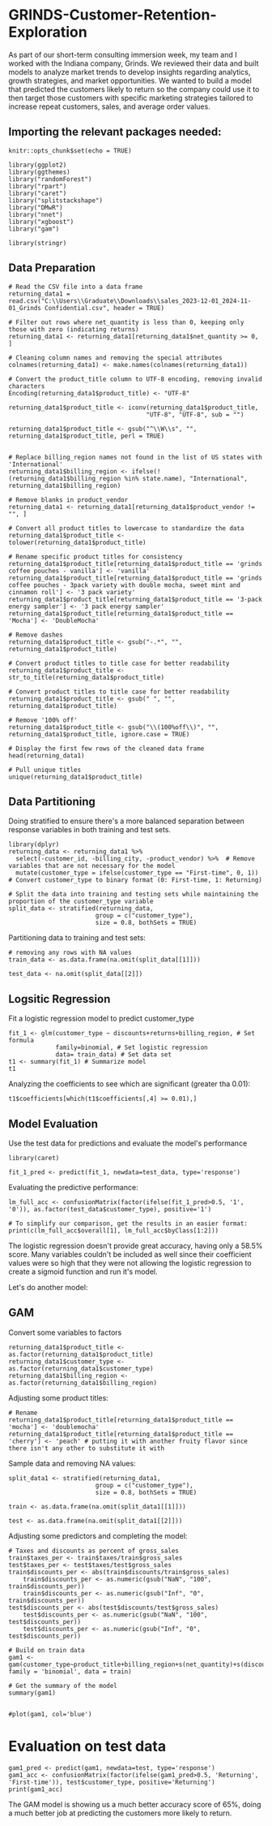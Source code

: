 # GRINDS-Customer-Retention-Exploration
As part of our short-term consulting immersion week, my team and I worked with the Indiana company, Grinds. We reviewed their data and built models to analyze market trends to develop insights regarding analytics, growth strategies, and market opportunities. We wanted to build a model that predicted the customers likely to return so the company could use it to then target those customers with specific marketing strategies tailored to increase repeat customers, sales, and average order values. 


## Importing the relevant packages needed:
```{r setup, include=FALSE}
knitr::opts_chunk$set(echo = TRUE)

library(ggplot2)
library(ggthemes)
library("randomForest")
library("rpart")
library("caret")
library("splitstackshape")
library("DMwR")
library("nnet")
library("xgboost")
library("gam")

library(stringr)
```

## Data Preparation

```{r}
# Read the CSV file into a data frame
returning_data1 = read.csv("C:\\Users\\Graduate\\Downloads\\sales_2023-12-01_2024-11-01_Grinds Confidential.csv", header = TRUE)

# Filter out rows where net_quantity is less than 0, keeping only those with zero (indicating returns)
returning_data1 <- returning_data1[returning_data1$net_quantity >= 0, ]

# Cleaning column names and removing the special attributes
colnames(returning_data1) <- make.names(colnames(returning_data1))

# Convert the product_title column to UTF-8 encoding, removing invalid characters
Encoding(returning_data1$product_title) <- "UTF-8"

returning_data1$product_title <- iconv(returning_data1$product_title, 
                                      "UTF-8", "UTF-8", sub = "")

returning_data1$product_title <- gsub("^\\W\\s", "", returning_data1$product_title, perl = TRUE)


# Replace billing_region names not found in the list of US states with 'International'
returning_data1$billing_region <- ifelse(!(returning_data1$billing_region %in% state.name), "International", returning_data1$billing_region)

# Remove blanks in product_vendor
returning_data1 <- returning_data1[returning_data1$product_vendor != "", ]

# Convert all product titles to lowercase to standardize the data
returning_data1$product_title <- tolower(returning_data1$product_title)

# Rename specific product titles for consistency
returning_data1$product_title[returning_data1$product_title == 'grinds coffee pouches - vanilla'] <- 'vanilla'
returning_data1$product_title[returning_data1$product_title == 'grinds coffee pouches - 3pack variety with double mocha, sweet mint and cinnamon roll'] <- '3 pack variety'
returning_data1$product_title[returning_data1$product_title == '3-pack energy sampler'] <- '3 pack energy sampler'
returning_data1$product_title[returning_data1$product_title == 'Mocha'] <- 'DoubleMocha'

# Remove dashes
returning_data1$product_title <- gsub("-.*", "", returning_data1$product_title)

# Convert product titles to title case for better readability
returning_data1$product_title <- str_to_title(returning_data1$product_title)

# Convert product titles to title case for better readability
returning_data1$product_title <- gsub(" ", "", returning_data1$product_title)

# Remove '100% off'
returning_data1$product_title <- gsub("\\(100%off\\)", "", returning_data1$product_title, ignore.case = TRUE)

# Display the first few rows of the cleaned data frame
head(returning_data1)

# Pull unique titles
unique(returning_data1$product_title)
```
## Data Partitioning 

Doing stratified to ensure there's a more balanced separation between response variables in both training and test sets.
```{r}
library(dplyr)
returning_data <- returning_data1 %>% 
  select(-customer_id, -billing_city, -product_vendor) %>%  # Remove variables that are not necessary for the model
  mutate(customer_type = ifelse(customer_type == "First-time", 0, 1)) # Convert customer_type to binary format (0: First-time, 1: Returning)
          
# Split the data into training and testing sets while maintaining the proportion of the customer_type variable
split_data <- stratified(returning_data, 
                        group = c("customer_type"), 
                        size = 0.8, bothSets = TRUE)
```

Partitioning data to training and test sets: 
```{r}
# removing any rows with NA values
train_data <- as.data.frame(na.omit(split_data[[1]]))

test_data <- na.omit(split_data[[2]])
```


## Logsitic Regression

Fit a logistic regression model to predict customer_type
```{r}
fit_1 <- glm(customer_type ~ discounts+returns+billing_region, # Set formula
             family=binomial, # Set logistic regression
             data= train_data) # Set data set
t1 <- summary(fit_1) # Summarize model
t1
```

Analyzing the coefficients to see which are significant (greater tha 0.01):

```{r}
t1$coefficients[which(t1$coefficients[,4] >= 0.01),]
```

## Model Evaluation

Use the test data for predictions and evaluate the model's performance

```{r}
library(caret)

fit_1_pred <- predict(fit_1, newdata=test_data, type='response')
```

Evaluating the predictive performance:

```{r Q5(c)}
lm_full_acc <- confusionMatrix(factor(ifelse(fit_1_pred>0.5, '1', '0')), as.factor(test_data$customer_type), positive='1')
```

```{r}
# To simplify our comparison, get the results in an easier format:
print(c(lm_full_acc$overall[1], lm_full_acc$byClass[1:2]))
```

The logistic regression doesn't provide great accuracy, having only a 58.5% score. Many variables couldn't be included as well since their coefficient values were so high that they were not allowing the logistic regression to create a sigmoid function and run it's model.

Let's do another model:

## GAM

Convert some variables to factors
```{r}
returning_data1$product_title <- as.factor(returning_data1$product_title)
returning_data1$customer_type <- as.factor(returning_data1$customer_type)
returning_data1$billing_region <- as.factor(returning_data1$billing_region)
```

Adjusting some product titles:
```{r}
# Rename
returning_data1$product_title[returning_data1$product_title == 'mocha'] <- 'doublemocha'
returning_data1$product_title[returning_data1$product_title == 'cherry'] <- 'peach' # putting it with another fruity flavor since there isn't any other to substitute it with
```


Sample data and removing NA values:
```{r}
split_data1 <- stratified(returning_data1, 
                        group = c("customer_type"), 
                        size = 0.8, bothSets = TRUE)

train <- as.data.frame(na.omit(split_data1[[1]]))

test <- as.data.frame(na.omit(split_data1[[2]]))
```

Adjusting some predictors and completing the model:
```{r}
# Taxes and discounts as percent of gross_sales
train$taxes_per <- train$taxes/train$gross_sales
test$taxes_per <- test$taxes/test$gross_sales
train$discounts_per <- abs(train$discounts/train$gross_sales)
    train$discounts_per <- as.numeric(gsub("NaN", "100", train$discounts_per))
    train$discounts_per <- as.numeric(gsub("Inf", "0", train$discounts_per))
test$discounts_per <- abs(test$discounts/test$gross_sales)
    test$discounts_per <- as.numeric(gsub("NaN", "100", test$discounts_per))
    test$discounts_per <- as.numeric(gsub("Inf", "0", test$discounts_per))

# Build on train data
gam1 <- gam(customer_type~product_title+billing_region+s(net_quantity)+s(discounts_per)+s(returns)+s(total_sales), family = 'binomial', data = train)

# Get the summary of the model
summary(gam1)


#plot(gam1, col='blue')
```
# Evaluation on test data
```{r}
gam1_pred <- predict(gam1, newdata=test, type='response')
gam1_acc <- confusionMatrix(factor(ifelse(gam1_pred>0.5, 'Returning', 'First-time')), test$customer_type, positive='Returning')
print(gam1_acc)
```
The GAM model is showing us a much better accuracy score of 65%, doing a much better job at predicting the customers more likely to return.
